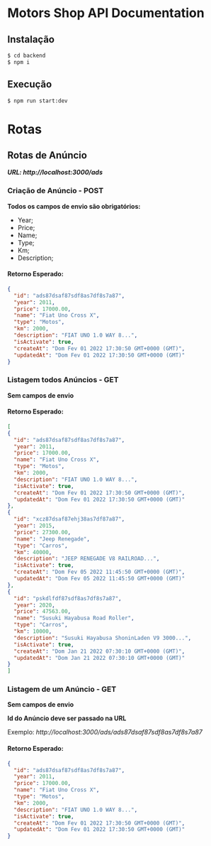 # Motors Shop API Documentation

## Instalação

```Bash
$ cd backend
$ npm i
```

## Execução

```Bash
$ npm run start:dev
```

# Rotas

## Rotas de Anúncio

***URL: http://localhost:3000/ads***

### Criação de Anúncio - POST

**Todos os campos de envio são obrigatórios:**

+ Year;
+ Price;
+ Name;
+ Type;
+ Km;
+ Description;

#### Retorno Esperado:

```json
{
  "id": "ads87dsaf87sdf8as7df8s7a87",
  "year": 2011,
  "price": 17000.00,
  "name": "Fiat Uno Cross X",
  "type": "Motos",
  "km": 2000,
  "description": "FIAT UNO 1.0 WAY 8...",
  "isActivate": true,
  "createAt": "Dom Fev 01 2022 17:30:50 GMT+0000 (GMT)",
  "updatedAt": "Dom Fev 01 2022 17:30:50 GMT+0000 (GMT)"
}
```

### Listagem todos Anúncios - GET

**Sem campos de envio**


#### Retorno Esperado:

```json
[
{
  "id": "ads87dsaf87sdf8as7df8s7a87",
  "year": 2011,
  "price": 17000.00,
  "name": "Fiat Uno Cross X",
  "type": "Motos",
  "km": 2000,
  "description": "FIAT UNO 1.0 WAY 8...",
  "isActivate": true,
  "createAt": "Dom Fev 01 2022 17:30:50 GMT+0000 (GMT)",
  "updatedAt": "Dom Fev 01 2022 17:30:50 GMT+0000 (GMT)"
},
{
  "id": "xcz87dsaf87ehj38as7df87a87",
  "year": 2015,
  "price": 27300.00,
  "name": "Jeep Renegade",
  "type": "Carros",
  "km": 40000,
  "description": "JEEP RENEGADE V8 RAILROAD...",
  "isActivate": true,
  "createAt": "Dom Fev 05 2022 11:45:50 GMT+0000 (GMT)",
  "updatedAt": "Dom Fev 05 2022 11:45:50 GMT+0000 (GMT)"
},
{
  "id": "pskdlfdf87sdf8as7df8s7a87",
  "year": 2020,
  "price": 47563.00,
  "name": "Susuki Hayabusa Road Roller",
  "type": "Carros",
  "km": 10000,
  "description": "Susuki Hayabusa ShoninLaden V9 3000...",
  "isActivate": true,
  "createAt": "Dom Jan 21 2022 07:30:10 GMT+0000 (GMT)",
  "updatedAt": "Dom Jan 21 2022 07:30:10 GMT+0000 (GMT)"
}
]
```

### Listagem de um Anúncio - GET

**Sem campos de envio**

**Id do Anúncio deve ser passado na URL**

Exemplo: *http://localhost:3000/ads/ads87dsaf87sdf8as7df8s7a87*

#### Retorno Esperado:

```json
{
  "id": "ads87dsaf87sdf8as7df8s7a87",
  "year": 2011,
  "price": 17000.00,
  "name": "Fiat Uno Cross X",
  "type": "Motos",
  "km": 2000,
  "description": "FIAT UNO 1.0 WAY 8...",
  "isActivate": true,
  "createAt": "Dom Fev 01 2022 17:30:50 GMT+0000 (GMT)",
  "updatedAt": "Dom Fev 01 2022 17:30:50 GMT+0000 (GMT)"
}
```



